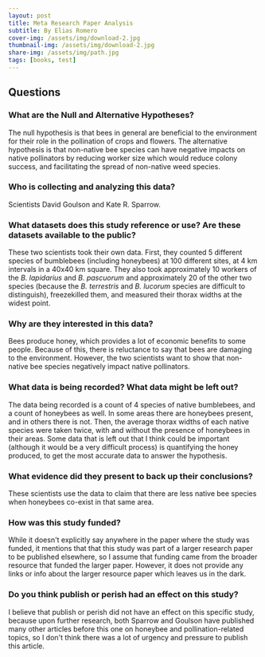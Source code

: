 ```yaml
---
layout: post
title: Meta Research Paper Analysis
subtitle: By Elias Romero
cover-img: /assets/img/download-2.jpg
thumbnail-img: /assets/img/download-2.jpg
share-img: /assets/img/path.jpg
tags: [books, test]
---
```

## **Questions**

### What are the Null and Alternative Hypotheses?
The null hypothesis is that bees in general are beneficial to the environment for their role in the pollination of crops and flowers. The alternative hypothesis is that non-native bee species can have negative impacts on native pollinators by reducing worker size which would reduce colony success, and facilitating the spread of non-native weed species.

### Who is collecting and analyzing this data?
Scientists David Goulson and Kate R. Sparrow.

### What datasets does this study reference or use? Are these datasets available to the public?
These two scientists took their own data. First, they counted 5 different species of bumblebees (including honeybees) at 100 different sites, at 4 km intervals in a 40x40 km square. They also took approximately 10 workers of the *B. lapidarius* and *B. pascuorum* and approximately 20 of the other two species (because the *B. terrestris* and *B. lucorum* species are difficult to distinguish), freezekilled them, and measured their thorax widths at the widest point.

### Why are they interested in this data?

Bees produce honey, which provides a lot of economic benefits to some people. Because of this, there is reluctance to say that bees are damaging to the environment. However, the two scientists want to show that non-native bee species negatively impact native pollinators.


### What data is being recorded? What data might be left out?
The data being recorded is a count of 4 species of native bumblebees, and a count of honeybees as well. In some areas there are honeybees present, and in others there is not. Then, the average thorax widths of each native species were taken twice, with and without the presence of honeybees in their areas. Some data that is left out that I think could be important (although it would be a very difficult process) is quantifying the honey produced, to get the most accurate data to answer the hypothesis.


### What evidence did they present to back up their conclusions?

These scientists use the data to claim that there are less native bee species when honeybees co-exist in that same area.


### How was this study funded?
While it doesn't explicitly say anywhere in the paper where the study was funded, it mentions that that this study was part of a larger research paper to be published elsewhere, so I assume that funding came from the broader resource that funded the larger paper. However, it does not provide any links or info about the larger resource paper which leaves us in the dark.


### Do you think publish or perish had an effect on this study?
I believe that publish or perish did not have an effect on this specific study, because upon further research, both Sparrow and Goulson have published many other articles before this one on honeybee and pollination-related topics, so I don't think there was a lot of urgency and pressure to publish this article.




